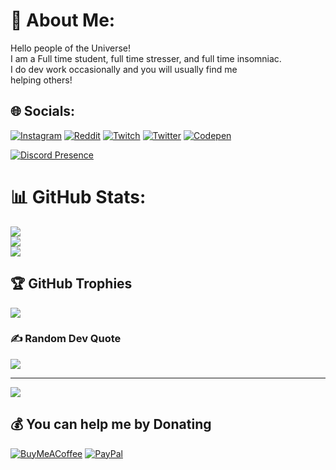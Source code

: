 # 💫 About Me:
Hello people of the Universe! <br>I am a Full time student, full time stresser, and full time insomniac.<br>I do dev work occasionally and you will usually find me <br>helping others! 


## 🌐 Socials:
[![Instagram](https://img.shields.io/badge/Instagram-%23E4405F.svg?logo=Instagram&logoColor=white)](https://instagram.com/not_so_daily_snoopy) [![Reddit](https://img.shields.io/badge/Reddit-%23FF4500.svg?logo=Reddit&logoColor=white)](https://reddit.com/user/AthenaRebel) [![Twitch](https://img.shields.io/badge/Twitch-%239146FF.svg?logo=Twitch&logoColor=white)](https://twitch.tv/Athena_Rebel) [![Twitter](https://img.shields.io/badge/Twitter-%231DA1F2.svg?logo=Twitter&logoColor=white)](https://twitter.com/AthenaRebel1) [![Codepen](https://img.shields.io/badge/Codepen-000000?style=for-the-badge&logo=codepen&logoColor=white)](https://codepen.io/AthenaRebel) 

[![Discord Presence](https://lanyard.cnrad.dev/api/677621755703197696)](https://discord.com/users/677621755703197696)

# 📊 GitHub Stats:
![](https://github-readme-stats.vercel.app/api?username=AthenaRebel01&theme=dark&hide_border=false&include_all_commits=true&count_private=true)<br/>
![](https://github-readme-streak-stats.herokuapp.com/?user=AthenaRebel01&theme=dark&hide_border=false)<br/>
![](https://github-readme-stats.vercel.app/api/top-langs/?username=AthenaRebel01&theme=dark&hide_border=false&include_all_commits=true&count_private=true&layout=compact)

## 🏆 GitHub Trophies
![](https://github-profile-trophy.vercel.app/?username=AthenaRebel01&theme=discord&no-frame=false&no-bg=false&margin-w=4)

### ✍️ Random Dev Quote
![](https://quotes-github-readme.vercel.app/api?type=horizontal&theme=merko)

---
[![](https://visitcount.itsvg.in/api?id=AthenaRebel01&icon=2&color=1)](https://visitcount.itsvg.in)

  ## 💰 You can help me by Donating
  [![BuyMeACoffee](https://img.shields.io/badge/Buy%20Me%20a%20Coffee-ffdd00?style=for-the-badge&logo=buy-me-a-coffee&logoColor=black)](https://buymeacoffee.com/AthenaRebel) [![PayPal](https://img.shields.io/badge/PayPal-00457C?style=for-the-badge&logo=paypal&logoColor=white)](https://paypal.me/AthenaRebel) 
